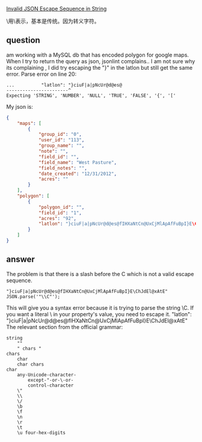 [Invalid JSON Escape Sequence in String](http://stackoverflow.com/questions/14139031/invalid-json-escape-sequence-in-string)

\用\\表示，基本是传统。因为转义字符。

## question

am working with a MySQL db that has encoded polygon for google maps. When I try to return the query as json, jsonlint complains.. I am not sure why its complaining , I did try escaping the "}" in the latlon but still get the same error.
Parse error on line 20:

```
...          "latlon": "}ciuF|a|pNcUr@d@es@
-----------------------^
Expecting 'STRING', 'NUMBER', 'NULL', 'TRUE', 'FALSE', '{', '['
```

My json is:

```json
{
    "maps": [
        {
            "group_id": "0",
            "user_id": "113",
            "group_name": "",
            "note": "",
            "field_id": "",
            "field_name": "West Pasture",
            "field_notes": "",
            "date_created": "12/31/2012",
            "acres": ""
        }
    ],
    "polygon": [
        {
            "polygon_id": "",
            "field_id": "1",
            "acres": "92",
            "latlon": "}ciuF|a|pNcUr@d@es@fIHXaNtCn@UxCjMlApAfFuBpI}E\ChJdEl@xAtE"
        }
    ]
}
```

## answer

The problem is that there is a slash before the C which is not a valid escape sequence.

```
"}ciuF|a|pNcUr@d@es@fIHXaNtCn@UxCjMlApAfFuBpI}E\ChJdEl@xAtE"
JSON.parse('"\\C"');
```

This will give you a syntax error because it is trying to parse the string \C. If you want a literal \ in your property's value, you need to escape it.
"latlon": "}ciuF|a|pNcUr@d@es@fIHXaNtCn@UxCjMlApAfFuBpI}E\\ChJdEl@xAtE"
The relevant section from the official grammar:

```
string
    ""
    " chars "
chars
    char
    char chars
char
    any-Unicode-character-
        except-"-or-\-or-
        control-character
    \"
    \\
    \/
    \b
    \f
    \n
    \r
    \t
    \u four-hex-digits 
```